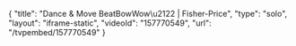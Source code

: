 {
    "title": "Dance & Move BeatBowWow\u2122 | Fisher-Price",
    "type": "solo",
    "layout": "iframe-static",
    "videoId": "157770549",
    "url": "\/tvpembed\/157770549"
}